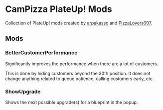 # CamPizza PlateUp! Mods

Collection of PlateUp! mods created by
[arpakasso](https://www.github.com/arpakasso) and
[PizzaLovers007](https://www.github.com/PizzaLovers007).

## Mods

### BetterCustomerPerformance

Significantly improves the performance when there are a lot of customers.

This is done by hiding customers beyond the 30th position. It does not change
anything related to queue patience, calling customers early, etc.

### ShowUpgrade

Shows the next possible upgrade(s) for a blueprint in the popup.
